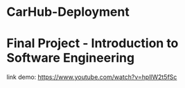 # CarHub-Deployment
# Final Project - Introduction to Software Engineering
link demo: https://www.youtube.com/watch?v=hpllW2t5fSc
